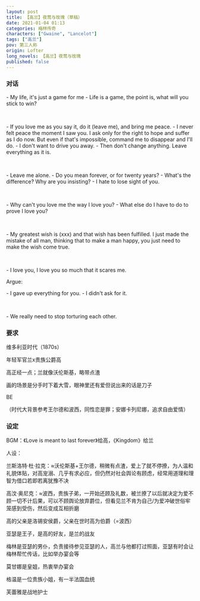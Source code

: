 ```yaml
---
layout: post
title: 【高兰】夜莺与玫瑰（草稿）
date: 2021-01-04 01:13
categories: 梅林传奇
characters: ["Gwaine", "Lancelot"]
tags: ["高兰"]
pov: 第三人称
origin: Lofter
long_novels: 【高兰】夜莺与玫瑰
published: false
---
```


### 对话

\- My life, it's just a game for me
\- Life is a game, the point is, what will you stick to win?

<br>

\- If you love me as you say it, do it (leave me), and bring me peace.
\- I never felt peace the moment I saw you. I ask only for the right to hope and suffer as I do now. But even if that's impossible, command me to disappear and I'll do.
\- I don't want to drive you away.
\- Then don't change anything. Leave everything as it is.

<br>

\- Leave me alone.
\- Do you mean forever, or for twenty years?
\- What's the difference? Why are you insisting?
\- I hate to lose sight of you.

<br>

\- Why can't you love me the way I love you?
\- What else do I have to do to prove I love you?

<br>

\- My greatest wish is (xxx) and that wish has been fulfilled. I just made the mistake of all man, thinking that to make a man happy, you just need to make the wish come true.

<br>

\- I love you, I love you so much that it scares me.



Argue:

\- I gave up everything for you.
\- I didn't ask for it.

<br>

\- We really need to stop torturing each other.



### 要求

维多利亚时代（1870s）

年轻军官兰x贵族公爵高

高正经一点；兰就像沃伦斯基，略带点渣

画的场景是分手时下着大雪，眼神里还有爱但说出来的话是刀子

BE

（时代大背景参考王尔德和波西，同性恋是罪；安娜卡列尼娜，追求自由爱情）



### 设定

BGM：《Love is meant to last forever》给高，《Kingdom》给兰

人设：

兰斯洛特·杜·拉克：≈沃伦斯基+王尔德，稍微有点渣，爱上了就不停撩，为人温和礼貌体贴，对高宠溺、几乎有求必应，但仍然对社会舆论有顾虑，经常用道理和理智为借口若即若离犹豫不决

高汶·奥尼克：≈波西，贵族子弟，一开始还顾及礼数，被兰撩了以后就决定为爱不顾一切不计后果，可以不顾舆论放弃爵位，但看见兰不肯为自己/为爱冲破世俗牢笼感到受伤，然后变成互相折磨

高的父亲是洛锡安侯爵，父亲在世时高为伯爵（=波西）

亚瑟是王子，是高的好友，是兰的战友

梅林是亚瑟的男仆，负责接待参见亚瑟的人，高兰与他都打过照面，亚瑟有时会让梅林帮忙传话，比如举办宴会等

莫甘娜是皇姐，热衷举办宴会

格温是一位贵族小姐，有一半法国血统

芙蕾雅是战地护士
